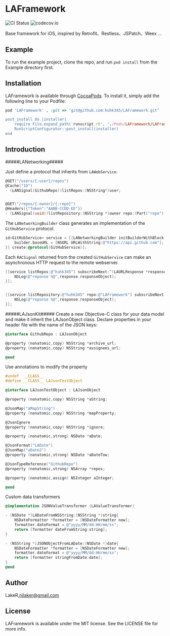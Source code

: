# LAFramework

![CI Status](https://img.shields.io/travis/huhk345/LAFramework.svg?branch=master&style=flat)
![codecov.io](https://codecov.io/github/huhk345/LAFramework/branch/master/graphs/badge.svg)

Base framework for iOS, inspired by Retrofit、Restless、JSPatch、Weex ...

## Example

To run the example project, clone the repo, and run `pod install` from the Example directory first.

## Installation

LAFramework is available through [CocoaPods](http://cocoapods.org). To install
it, simply add the following line to your Podfile:

```ruby
pod 'LAFramework' , :git => 'git@github.com:huhk345/LAFramework.git’

post_install do |installer|
    require File.expand_path('runscript.rb', './Pods/LAFramework/LAFramework')
    RunScriptConfigurator::post_install(installer)
end
```

## Introduction

#####LANetworking#####

Just define a protocol that inherits from `LAWebService`.

```objective-c
@GET("/users/{:user}/repos")
@Cache("1D")
- (LANSignal(GithubRepo))listRepos:(NSString*)user;


@GET("/repos/{:owner}/{:repo}")
@Headers({"Token":"AABB-CCDD-EE"})
- (LANSignal(void))listRepository:(NSString *)owner repo:(Part("repo") NSString *)arg;
```


The `LANetworkingBuilder` class generates an implementation of the `GitHubService` protocol.

```objective-c
id<GitHubService> service = [[LANetworkingBuilder initBuilderWithBlock:^(LANetworkingBuilder *builder) {
    builder.baseURL = [NSURL URLWithString:@"https://api.github.com"];
}] create:@protocol(GitHubService)];
```

Each `RACSignal` returned from the created `GitHubService` can make an asynchronous HTTP request to the remote webserver.

```objective-c
[[service listRepos:@"huhk345"] subscribeNext:^(LAURLResponse *response) {
    NSLog(@"reponse %@",response.responseObject);
}];


[[service listRepository:@"huhk345" repo:@"LAFramework"] subscribeNext:^(LAURLResponse *response) {
    NSLog(@"reponse %@",response.responseObject);
}];
```

#####LAJsonKit#####
Create a new Objective-C class for your data model and make it inherit the LAJsonObject class.
Declare properties in your header file with the name of the JSON keys:

```objective-c
@interface GithubRepo : LAJsonObject

@property (nonatomic,copy) NSString *archive_url;
@property (nonatomic,copy) NSString *assignees_url;

@end
```

Use annotations to modify the property
```objective-c
#undef  __CLASS__
#define __CLASS__ LAJsonTestObject

@interface LAJsonTestObject : LAJsonObject

@property (nonatomic,copy) NSString *aString;

@JsonMap("aMapString")
@property (nonatomic,copy) NSString *mapProperty;

@JsonIgnore
@property (nonatomic,copy) NSString *ignore;

@property (nonatomic,strong) NSDate *aDate;

@JsonFormat("LADate")
@JsonMap("aDate2")
@property (nonatomic,strong) NSDate *aDateTow;

@JsonTypeReference("GithubRepo")
@property (nonatomic,strong) NSArray *repos;

@property (nonatomic,assign) NSInteger aInteger;

@end
```

Custom data transformers
```objective-c
@implementation JSONValueTransformer (LAValueTransFormer)

- (NSDate *)LADateFromNSString:(NSString *)string{
    NSDateFormatter *formatter = [NSDateFormatter new];
    formatter.dateFormat = @"yyyy/MM/dd:HH/mm/ss";
    return [formatter dateFromString:string];
}

- (NSString *)JSONObjectFromLADate:(NSDate *)date{
    NSDateFormatter *formatter = [NSDateFormatter new];
    formatter.dateFormat = @"yyyy/MM/dd:HH/mm/ss";
    return [formatter stringFromDate:date];
}
@end
```

## Author

LakeR,njlaker@gmail.com	

## License

LAFramework is available under the MIT license. See the LICENSE file for more info.
